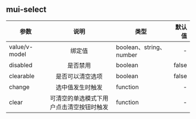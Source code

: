 ## mui-select

| 参数 | 说明 | 类型 | 默认值 |
| - | :-: | - | -:
| value/v-model | 绑定值 | boolean、string、number | - |
| disabled | 是否禁用 | boolean | false |
|clearable | 是否可以清空选项 | boolean | false |
| change | 选中值发生时触发 | function | - |
| clear | 可清空的单选模式下用户点击清空按钮时触发 | function | - |